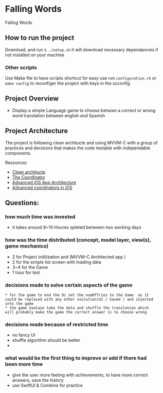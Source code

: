 # Falling Words
Falling Words

## How to run the project
Download, and run `$ ./setup.sh`
it will download necessary dependancies if not installed on your machine 

### Other scripts
Use Make file to have scripts shortcut for easy use
run `configuration.rb` or `make config` to reconfiger the project with keys in the xcconfig

## Project Overview

* Display a simple Language game to choose betwwn a correct or wrong word translation between english and Spanish


## Project Architecture 
The project is following clean architucte and using MVVM-C with a group of practices and decisions that makes the code testable with independable components. 


Resources:
* [Clean architucte](https://blog.cleancoder.com/uncle-bob/2012/08/13/the-clean-architecture.html)
* [The Coordinator](https://khanlou.com/2015/01/the-coordinator/)
* [Advanced iOS App Architecture](https://store.raywenderlich.com/products/advanced-ios-app-architecture)
* [Advanced coordinators in iOS](https://www.hackingwithswift.com/articles/175/advanced-coordinator-pattern-tutorial-ios)


## Questions:
###  how much time was invested
- it takes around 8~10 Houres spleted betwwen two working days
### how was the time distributed (concept, model layer, view(s), game mechanics)
 * 2  for Project initilization and (MVVM-C Architected app )
 * 2 for the simple list screen with loading data
 * 3~4 for the Game
 * 1 hour for test

 ### decisions made to solve certain aspects of the game
    * for the game to end the Di set the numOfTries to the Game  as it could be replaced with any other soulution(UI / Saved ) and injected into the game
    * the game UseCase take the data and shuffle the translation which will probably make the game the correct answer is to choose wrong

### decisions made because of restricted time
 * no fancy UI
 * shuffle algorithm should be better
 *

 ### what would be the first thing to improve or add if there had been more time
 * give the user more feeling with achievements, to have more correct answers, save the history 
 * use SwiftUI & Combine for practice 